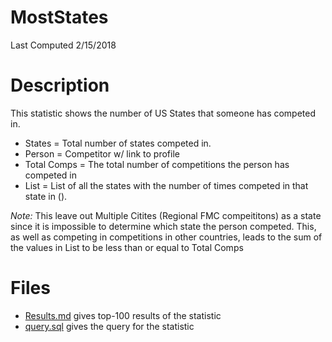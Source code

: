 # **MostStates**
Last Computed 2/15/2018 

# Description
This statistic shows the number of US States that someone has competed in.
- States = Total number of states competed in.
- Person = Competitor w/ link to profile
- Total Comps = The total number of competitions the person has competed in
- List = List of all the states with the number of times competed in that state in ().

*Note:* This leave out Multiple Citites (Regional FMC compeititons) as a state since it is impossible to determine which state the person competed. This, as well as competing in competitions in other countries, leads to the sum of the values in List to be less than or equal to Total Comps

# Files
 - [Results.md](https://github.com/Jambrose777/JacobAmbroseWCAStatistics/blob/master/MostStates/Results.md) gives top-100 results of the statistic
 - [query.sql](https://github.com/Jambrose777/JacobAmbroseWCAStatistics/blob/master/MostStates/query.sql) gives the query for the statistic
